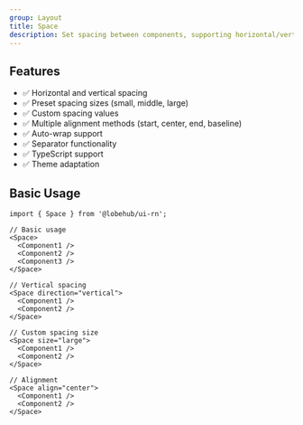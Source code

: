 ```yaml
---
group: Layout
title: Space
description: Set spacing between components, supporting horizontal/vertical layout, different alignment methods, and separators.
---
```


## Features

- ✅ Horizontal and vertical spacing
- ✅ Preset spacing sizes (small, middle, large)
- ✅ Custom spacing values
- ✅ Multiple alignment methods (start, center, end, baseline)
- ✅ Auto-wrap support
- ✅ Separator functionality
- ✅ TypeScript support
- ✅ Theme adaptation

## Basic Usage

```tsx
import { Space } from '@lobehub/ui-rn';

// Basic usage
<Space>
  <Component1 />
  <Component2 />
  <Component3 />
</Space>

// Vertical spacing
<Space direction="vertical">
  <Component1 />
  <Component2 />
</Space>

// Custom spacing size
<Space size="large">
  <Component1 />
  <Component2 />
</Space>

// Alignment
<Space align="center">
  <Component1 />
  <Component2 />
</Space>
```
